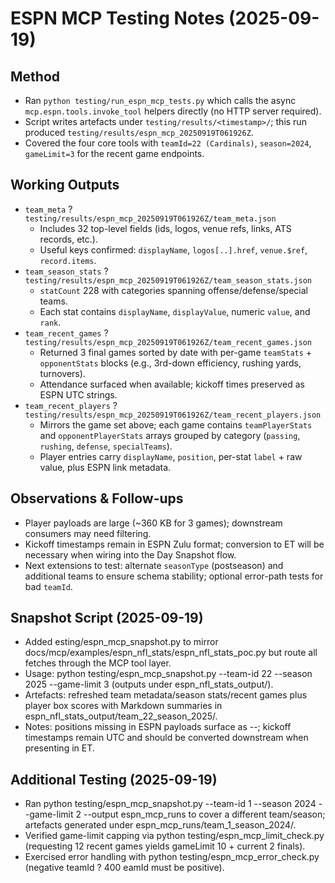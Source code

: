 # ESPN MCP Testing Notes (2025-09-19)

## Method
- Ran `python testing/run_espn_mcp_tests.py` which calls the async `mcp.espn.tools.invoke_tool` helpers directly (no HTTP server required).
- Script writes artefacts under `testing/results/<timestamp>/`; this run produced `testing/results/espn_mcp_20250919T061926Z`.
- Covered the four core tools with `teamId=22 (Cardinals)`, `season=2024`, `gameLimit=3` for the recent game endpoints.

## Working Outputs
- `team_meta` ? `testing/results/espn_mcp_20250919T061926Z/team_meta.json`
  - Includes 32 top-level fields (ids, logos, venue refs, links, ATS records, etc.).
  - Useful keys confirmed: `displayName`, `logos[..].href`, `venue.$ref`, `record.items`.
- `team_season_stats` ? `testing/results/espn_mcp_20250919T061926Z/team_season_stats.json`
  - `statCount` 228 with categories spanning offense/defense/special teams.
  - Each stat contains `displayName`, `displayValue`, numeric `value`, and `rank`.
- `team_recent_games` ? `testing/results/espn_mcp_20250919T061926Z/team_recent_games.json`
  - Returned 3 final games sorted by date with per-game `teamStats` + `opponentStats` blocks (e.g., 3rd-down efficiency, rushing yards, turnovers).
  - Attendance surfaced when available; kickoff times preserved as ESPN UTC strings.
- `team_recent_players` ? `testing/results/espn_mcp_20250919T061926Z/team_recent_players.json`
  - Mirrors the game set above; each game contains `teamPlayerStats` and `opponentPlayerStats` arrays grouped by category (`passing`, `rushing`, `defense`, `specialTeams`).
  - Player entries carry `displayName`, `position`, per-stat `label` + raw value, plus ESPN link metadata.

## Observations & Follow-ups
- Player payloads are large (~360 KB for 3 games); downstream consumers may need filtering.
- Kickoff timestamps remain in ESPN Zulu format; conversion to ET will be necessary when wiring into the Day Snapshot flow.
- Next extensions to test: alternate `seasonType` (postseason) and additional teams to ensure schema stability; optional error-path tests for bad `teamId`.
## Snapshot Script (2025-09-19)
- Added 	esting/espn_mcp_snapshot.py to mirror docs/mcp/examples/espn_nfl_stats/espn_nfl_stats_poc.py but route all fetches through the MCP tool layer.
- Usage: python testing/espn_mcp_snapshot.py --team-id 22 --season 2025 --game-limit 3 (outputs under espn_nfl_stats_output/).
- Artefacts: refreshed team metadata/season stats/recent games plus player box scores with Markdown summaries in espn_nfl_stats_output/team_22_season_2025/.
- Notes: positions missing in ESPN payloads surface as --; kickoff timestamps remain UTC and should be converted downstream when presenting in ET.
## Additional Testing (2025-09-19)
- Ran python testing/espn_mcp_snapshot.py --team-id 1 --season 2024 --game-limit 2 --output espn_mcp_runs to cover a different team/season; artefacts generated under espn_mcp_runs/team_1_season_2024/.
- Verified game-limit capping via python testing/espn_mcp_limit_check.py (requesting 12 recent games yields gameLimit 10 + current 2 finals).
- Exercised error handling with python testing/espn_mcp_error_check.py (negative teamId ? 400 	eamId must be positive).
